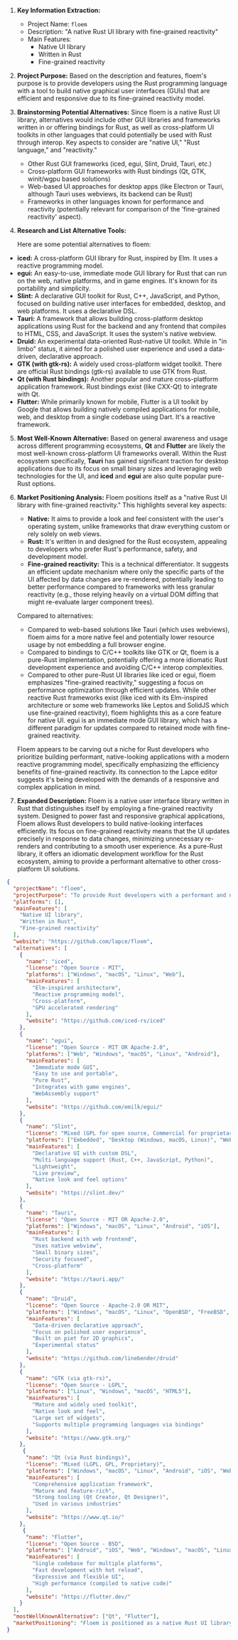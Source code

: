 1.  **Key Information Extraction:**
    *   Project Name: `floem`
    *   Description: "A native Rust UI library with fine-grained reactivity"
    *   Main Features:
        *   Native UI library
        *   Written in Rust
        *   Fine-grained reactivity

2.  **Project Purpose:**
    Based on the description and features, floem's purpose is to provide developers using the Rust programming language with a tool to build native graphical user interfaces (GUIs) that are efficient and responsive due to its fine-grained reactivity model.

3.  **Brainstorming Potential Alternatives:**
    Since floem is a native Rust UI library, alternatives would include other GUI libraries and frameworks written in or offering bindings for Rust, as well as cross-platform UI toolkits in other languages that could potentially be used with Rust through interop. Key aspects to consider are "native UI," "Rust language," and "reactivity."

    *   Other Rust GUI frameworks (iced, egui, Slint, Druid, Tauri, etc.)
    *   Cross-platform GUI frameworks with Rust bindings (Qt, GTK, winit/wgpu based solutions)
    *   Web-based UI approaches for desktop apps (like Electron or Tauri, although Tauri uses webviews, its backend can be Rust)
    *   Frameworks in other languages known for performance and reactivity (potentially relevant for comparison of the 'fine-grained reactivity' aspect).

4.  **Research and List Alternative Tools:**

    Here are some potential alternatives to floem:

*   **iced:** A cross-platform GUI library for Rust, inspired by Elm. It uses a reactive programming model.
*   **egui:** An easy-to-use, immediate mode GUI library for Rust that can run on the web, native platforms, and in game engines. It's known for its portability and simplicity.
*   **Slint:** A declarative GUI toolkit for Rust, C++, JavaScript, and Python, focused on building native user interfaces for embedded, desktop, and web platforms. It uses a declarative DSL.
*   **Tauri:** A framework that allows building cross-platform desktop applications using Rust for the backend and any frontend that compiles to HTML, CSS, and JavaScript. It uses the system's native webview.
*   **Druid:** An experimental data-oriented Rust-native UI toolkit. While in "in limbo" status, it aimed for a polished user experience and used a data-driven, declarative approach.
*   **GTK (with gtk-rs):** A widely used cross-platform widget toolkit. There are official Rust bindings (gtk-rs) available to use GTK from Rust.
*   **Qt (with Rust bindings):** Another popular and mature cross-platform application framework. Rust bindings exist (like CXX-Qt) to integrate with Qt.
*   **Flutter:** While primarily known for mobile, Flutter is a UI toolkit by Google that allows building natively compiled applications for mobile, web, and desktop from a single codebase using Dart. It's a reactive framework.

5.  **Most Well-Known Alternative:**
    Based on general awareness and usage across different programming ecosystems, **Qt** and **Flutter** are likely the most well-known cross-platform UI frameworks overall. Within the Rust ecosystem specifically, **Tauri** has gained significant traction for desktop applications due to its focus on small binary sizes and leveraging web technologies for the UI, and **iced** and **egui** are also quite popular pure-Rust options.

6.  **Market Positioning Analysis:**
    Floem positions itself as a "native Rust UI library with fine-grained reactivity." This highlights several key aspects:
    *   **Native:** It aims to provide a look and feel consistent with the user's operating system, unlike frameworks that draw everything custom or rely solely on web views.
    *   **Rust:** It's written in and designed for the Rust ecosystem, appealing to developers who prefer Rust's performance, safety, and development model.
    *   **Fine-grained reactivity:** This is a technical differentiator. It suggests an efficient update mechanism where only the specific parts of the UI affected by data changes are re-rendered, potentially leading to better performance compared to frameworks with less granular reactivity (e.g., those relying heavily on a virtual DOM diffing that might re-evaluate larger component trees).

    Compared to alternatives:
    *   Compared to web-based solutions like Tauri (which uses webviews), floem aims for a more native feel and potentially lower resource usage by not embedding a full browser engine.
    *   Compared to bindings to C/C++ toolkits like GTK or Qt, floem is a pure-Rust implementation, potentially offering a more idiomatic Rust development experience and avoiding C/C++ interop complexities.
    *   Compared to other pure-Rust UI libraries like iced or egui, floem emphasizes "fine-grained reactivity," suggesting a focus on performance optimization through efficient updates. While other reactive Rust frameworks exist (like iced with its Elm-inspired architecture or some web frameworks like Leptos and SolidJS which use fine-grained reactivity), floem highlights this as a core feature for native UI. egui is an immediate mode GUI library, which has a different paradigm for updates compared to retained mode with fine-grained reactivity.

    Floem appears to be carving out a niche for Rust developers who prioritize building performant, native-looking applications with a modern reactive programming model, specifically emphasizing the efficiency benefits of fine-grained reactivity. Its connection to the Lapce editor suggests it's being developed with the demands of a responsive and complex application in mind.

7.  **Expanded Description:**
    Floem is a native user interface library written in Rust that distinguishes itself by employing a fine-grained reactivity system. Designed to power fast and responsive graphical applications, Floem allows Rust developers to build native-looking interfaces efficiently. Its focus on fine-grained reactivity means that the UI updates precisely in response to data changes, minimizing unnecessary re-renders and contributing to a smooth user experience. As a pure-Rust library, it offers an idiomatic development workflow for the Rust ecosystem, aiming to provide a performant alternative to other cross-platform UI solutions.

```json
{
  "projectName": "floem",
  "projectPurpose": "To provide Rust developers with a performant and native-looking graphical user interface library that utilizes fine-grained reactivity for efficient updates.",
  "platforms": [],
  "mainFeatures": [
    "Native UI library",
    "Written in Rust",
    "Fine-grained reactivity"
  ],
  "website": "https://github.com/lapce/floem",
  "alternatives": [
    {
      "name": "iced",
      "license": "Open Source - MIT",
      "platforms": ["Windows", "macOS", "Linux", "Web"],
      "mainFeatures": [
        "Elm-inspired architecture",
        "Reactive programming model",
        "Cross-platform",
        "GPU accelerated rendering"
      ],
      "website": "https://github.com/iced-rs/iced"
    },
    {
      "name": "egui",
      "license": "Open Source - MIT OR Apache-2.0",
      "platforms": ["Web", "Windows", "macOS", "Linux", "Android"],
      "mainFeatures": [
        "Immediate mode GUI",
        "Easy to use and portable",
        "Pure Rust",
        "Integrates with game engines",
        "WebAssembly support"
      ],
      "website": "https://github.com/emilk/egui/"
    },
    {
      "name": "Slint",
      "license": "Mixed (GPL for open source, Commercial for proprietary)",
      "platforms": ["Embedded", "Desktop (Windows, macOS, Linux)", "Web"],
      "mainFeatures": [
        "Declarative UI with custom DSL",
        "Multi-language support (Rust, C++, JavaScript, Python)",
        "Lightweight",
        "Live preview",
        "Native look and feel options"
      ],
      "website": "https://slint.dev/"
    },
    {
      "name": "Tauri",
      "license": "Open Source - MIT OR Apache-2.0",
      "platforms": ["Windows", "macOS", "Linux", "Android", "iOS"],
      "mainFeatures": [
        "Rust backend with web frontend",
        "Uses native webview",
        "Small binary sizes",
        "Security focused",
        "Cross-platform"
      ],
      "website": "https://tauri.app/"
    },
    {
      "name": "Druid",
      "license": "Open Source - Apache-2.0 OR MIT",
      "platforms": ["Windows", "macOS", "Linux", "OpenBSD", "FreeBSD", "Web"],
      "mainFeatures": [
        "Data-driven declarative approach",
        "Focus on polished user experience",
        "Built on piet for 2D graphics",
        "Experimental status"
      ],
      "website": "https://github.com/linebender/druid"
    },
    {
      "name": "GTK (via gtk-rs)",
      "license": "Open Source - LGPL",
      "platforms": ["Linux", "Windows", "macOS", "HTML5"],
      "mainFeatures": [
        "Mature and widely used toolkit",
        "Native look and feel",
        "Large set of widgets",
        "Supports multiple programming languages via bindings"
      ],
      "website": "https://www.gtk.org/"
    },
     {
      "name": "Qt (via Rust bindings)",
      "license": "Mixed (LGPL, GPL, Proprietary)",
      "platforms": ["Windows", "macOS", "Linux", "Android", "iOS", "WebAssembly"],
      "mainFeatures": [
        "Comprehensive application framework",
        "Mature and feature-rich",
        "Strong tooling (Qt Creator, Qt Designer)",
        "Used in various industries"
      ],
      "website": "https://www.qt.io/"
    },
     {
      "name": "Flutter",
      "license": "Open Source - BSD",
      "platforms": ["Android", "iOS", "Web", "Windows", "macOS", "Linux"],
      "mainFeatures": [
        "Single codebase for multiple platforms",
        "Fast development with hot reload",
        "Expressive and flexible UI",
        "High performance (compiled to native code)"
      ],
      "website": "https://flutter.dev/"
    }
  ],
  "mostWellKnownAlternative": ["Qt", "Flutter"],
  "marketPositioning": "Floem is positioned as a native Rust UI library that stands out due to its emphasis on fine-grained reactivity for performance optimization. While other Rust GUI libraries exist (like iced, egui, and Slint), and frameworks like Tauri leverage web technologies with a Rust backend, Floem focuses on providing a pure-Rust, native-feeling UI with an efficient reactive model. This positions it as a strong contender for Rust developers building performance-sensitive desktop applications who prefer a native approach over web views and value fine-grained control over UI updates."
}
```